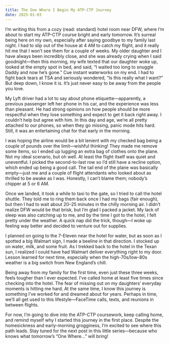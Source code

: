 ```yaml
---
title: The One Where I Begin My ATP-CTP Journey
date: 2025-01-03
---
```

I’m writing this from a cozy (read: standard) hotel room near DFW, where I’m about to start my ATP-CTP course bright and early tomorrow. It’s surreal being here on my own, especially after saying goodbye to my family last night. I had to slip out of the house at 4 AM to catch my flight, and it really hit me that I won’t see them for a couple of weeks. My older daughter and I have always been incredibly close, and she was already crying when I said goodnight—then this morning, my wife texted that our daughter woke up, looked at the empty spot in bed, and said, “I waited too long to snuggle Daddy and now he’s gone.” Cue instant waterworks on my end. I had to fight back tears at TSA and seriously wondered, “Is this really what I want?” But deep down, I know it is. It’s just never easy to be away from the people you love.

My Lyft driver had a lot to say about phone etiquette—apparently, a previous passenger left her phone in his car, and the experience was less than pleasant. He had strong opinions on how people should be more respectful when they lose something and expect to get it back right away. I couldn’t help but agree with him. In this day and age, we’re all pretty attached to our phones, so when they go missing, panic mode hits hard. Still, it was an entertaining chat for that early in the morning.

I was hoping the airline would be a bit lenient with my checked bag being a couple of pounds over the limit—wishful thinking! They made me remove some items, so I ended up lugging an extra bag of clothes onto the plane. Not my ideal scenario, but oh well. At least the flight itself was quiet and uneventful. I picked the second-to-last row so I’d still have a recline option, which ended up being a good call. The tail end of the plane was basically empty—just me and a couple of flight attendants who looked about as thrilled to be awake as I was. Honestly, I can’t blame them; nobody’s chipper at 5 or 6 AM.

Once we landed, it took a while to taxi to the gate, so I tried to call the hotel shuttle. They told me to ring them back once I had my bags (fair enough), but then I had to wait about 20–25 minutes in the chilly morning air. I didn’t realize DFW would be that brisk, but I’m glad I packed a jacket. My lack of sleep was also catching up to me, and by the time I got to the hotel, I felt pretty under the weather. A quick nap did the trick, though—I woke up feeling way better and decided to venture out for supplies.

I planned on going to the 7-Eleven near the hotel for water, but as soon as I spotted a big Walmart sign, I made a beeline in that direction. I stocked up on water, milk, and some fruit. As I trekked back to the hotel in the Texan sun, I realized I could have had Walmart deliver everything right to my door. Lesson learned for next time, especially when the high-70s/low-80s weather is a big switch from New England’s chill.

Being away from my family for the first time, even just these three weeks, feels tougher than I ever expected. I’ve called home at least five times since checking into the hotel. The fear of missing out on my daughters’ everyday moments is hitting me hard. At the same time, I know this journey is something I’ve worked for and dreamed about for years. Perhaps in time, we’ll all get used to this lifestyle—FaceTime calls, texts, and reunions in between flights.

For now, I’m going to dive into the ATP-CTP coursework, keep calling home, and remind myself why I started this journey in the first place. Despite the homesickness and early-morning grogginess, I’m excited to see where this path leads. Stay tuned for the next post in this little series—because who knows what tomorrow’s “One Where…” will bring!
